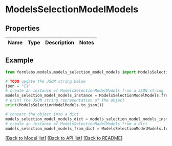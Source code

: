 # ModelsSelectionModelModels


## Properties

Name | Type | Description | Notes
------------ | ------------- | ------------- | -------------

## Example

```python
from formlabs.models.models_selection_model_models import ModelsSelectionModelModels

# TODO update the JSON string below
json = "{}"
# create an instance of ModelsSelectionModelModels from a JSON string
models_selection_model_models_instance = ModelsSelectionModelModels.from_json(json)
# print the JSON string representation of the object
print(ModelsSelectionModelModels.to_json())

# convert the object into a dict
models_selection_model_models_dict = models_selection_model_models_instance.to_dict()
# create an instance of ModelsSelectionModelModels from a dict
models_selection_model_models_from_dict = ModelsSelectionModelModels.from_dict(models_selection_model_models_dict)
```
[[Back to Model list]](../README.md#documentation-for-models) [[Back to API list]](../README.md#documentation-for-api-endpoints) [[Back to README]](../README.md)


